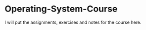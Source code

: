 # Operating-System-Course
I will put the assignments, exercises and notes for the course here.








